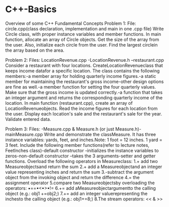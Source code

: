 # C++-Basics
Overview of some C++ Fundamental Concepts
Problem 1: File: circle.cpp(class declaration, implementation and main in one .cpp file)
Write Circle class, with proper instance variables and member functions. In main function, allocate an array of Circle objects. Get the size of the array from the user. Also, initialize each circle from the user. Find the largest circlein the array based on the area.

Problem 2: Files: LocationRevenue.cpp -LocationRevenue.h –restaurant.cpp
Consider a restaurant with four locations. CreateLocationRevenueclass that keeps income datafor a specific location. The class contains the following members:-a member array for holding quarterly income figures.-a static member for maintaining the restaurant's gross income-other design options are fine as well.-a member function for setting the four quarterly values. Make sure that the gross income is updated correctly.-a function that takes an integer argument and returns the corresponding quarterly income of the location. In main function (restaurant.cpp), create an array of LocationRevenueobjects. Read the income figures for each location from the user. Display each location's sale and the restaurant's sale for the year. Validate entered data.

Problem 3: Files: -Measure.cpp & Measure.h (or just Measure.h)-mainMeasure.cpp
Write and demonstrate the classMeasure. 
It has three instance variables: yards, feet, and inches.Note: 1 foot = 12 inches. 1 yard = 3 feet. Include the following member functions(refer to lecture notes, FeetInches class)-default constructor -initializes the instance variables to zeros-non-default constructor –takes the 3 arguments-setter and getter functions. Overload the following operators in Measureclass:
1.+ add two Measureobjectsand return the sum
2.+ add a Measureobjectand an integer value representing inches and return the sum
3.-subtract the argument object from the invoking object and return the difference
4.= the assignment operator 
5.compare two Measureobjectsby overloading the operators: ▪==▪<▪>▪!=
6.+= add aMeasureobjectargumentto the calling object (e.g.: obj1 +=obj2;)
7.+= add an integer valuerepresenting the inchesto the calling object (e.g.: obj1+=8;)
8.The stream operators: << & >>
